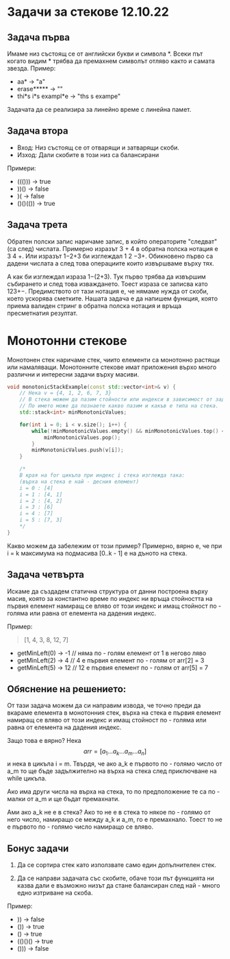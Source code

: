 # Задачи за стекове 12.10.22

## Задача първа
Имаме низ състоящ се от английски букви и символа *. Всеки път когато видим * трябва да премахнем символът отляво както и самата звезда.
Пример:
* aa* -> "a"
* erase***** -> ""
* thi\*s i\*s exampl\*e -> "ths s exampe"

Задачата да се реализира за линейно време с линейна памет.
## Задача втора
* Вход: Низ състоящ се от отварящи и затварящи скоби.
* Изход: Дали скобите в този низ са балансирани

Примери: 
* ((())) -> true
* ))()   -> false
* )(     -> false
* ()()(()) -> true

## Задача трета
Обратен полски запис наричаме запис, в който операторите "следват" (са след) числата. Примерно изразът 3 + 4 в обратна полска нотация е 3 4 +. Или изразът 1−2+3 би изглеждал 1 2 −3+. Обикновено първо са дадени числата а след това операциите които извършваме върху тях. 

А как би изглеждал израза 1−(2+3). Тук първо трябва да извършим събирането и след това изваждането. Тоест израза се записва като 123+−. Предимството от тази нотация е, че нямаме нужда от скоби, което ускорява сметките. Нашата задача е да напишем функция, която приема валиден стринг в обратна полска нотация и връща пресметнатия резултат.


# Монотонни стекове
Монотонен стек наричаме стек, чиито елементи са монотонно растящи или намаляващи. Монотонните стекове имат приложения върхо много различни и интересни задачи върху масиви.

```cpp
void monotonicStackExample(const std::vector<int>& v) {
    // Нека v = {4, 1, 2, 6, 7, 3}
    // В стека можем да пазим стойности или индекси в зависимост от задачата. 
    // По името може да познаете какво пазим и какъв е типа на стека.
    std::stack<int> minMonotonicValues; 

    for(int i = 0; i < v.size(); i++) {
        while(!minMonotonicValues.empty() && minMonotonicValues.top() < v[i]) {
            minMonotonicValues.pop();
        }
        minMonotonicValues.push(v[i]);
    }

    /*
    В края на for цикъла при индекс i стека изглежда така:
    (върха на стека е най - десния елемент)
    i = 0 : [4]
    i = 1 : [4, 1]
    i = 2 : [4, 2]
    i = 3 : [6]
    i = 4 : [7]
    i = 5 : [7, 3]    
    */
}
```
Какво можем да забележим от този пример? Примерно, вярно е, че при i = k максимума на подмасива [0..k - 1] е на дъното на стека.

## Задача четвърта
Искаме да създадем статична структура от данни построена върху масив, която за константно време по индекс ни връща стойността на първия елемент намиращ се вляво от този индекс и имащ стойност по - голяма или равна от елемента на дадения индекс.

Пример:
> [1, 4, 3, 8, 12, 7]
* getMinLeft(0) -> -1 // няма по - голям елемент от 1 в негово ляво
* getMinLeft(2) -> 4  // 4 е първия елемент по - голям от arr[2] = 3
* getMinLeft(5) -> 12 // 12 е първия елемент по - голям от arr[5] = 7

## Обяснение на решението:
От тази задача можем да си направим извода, че точно преди да вкараме елемента в монотонния стек, върха на стека е първия елемент намиращ се вляво от този индекс и имащ стойност по - голяма или равна от елемента на дадения индекс.

Защо това е вярно?
Нека 
$$
arr = [a_1 \dots a_k \dots a_m \dots a_n]
$$
и нека в цикъла i = m. Твърдя, че ако a_k е първото по - голямо число от a_m то ще бъде задължително на върха на стека след приключване на while цикъла. 


Ако има други числа на върха на стека, то по предположение те са по - малки от a_m и ще бъдат премахнати.

Ами ако a_k не е в стека? Ако то не е в стека то някое по - голямо от него число, намиращо се между a_k и a_m, го е премахнало. Тоест то не е първото по - голямо число намиращо се вляво.

## Бонус задачи
1. Да се сортира стек като използвате само един допълнителен стек.

2. Да се направи задачата със скобите, обаче този път функцията ни казва дали е възможно низът да стане балансиран след най - много едно изтриване на скоба.

Пример:
* )) -> false
* ()) -> true
* () -> true
* (()()()  -> true
* ())) -> false